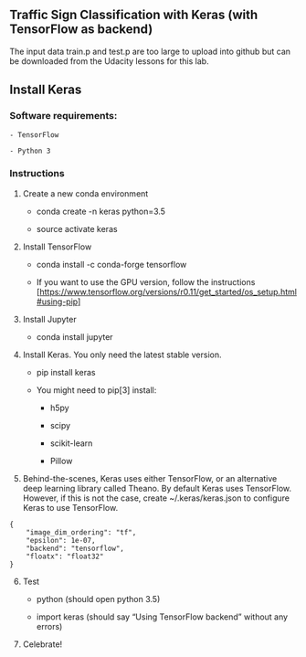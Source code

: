 ## Traffic Sign Classification with Keras (with TensorFlow as backend)

The input data train.p and test.p are too large to upload into github but
can be downloaded from the Udacity lessons for this lab.

## Install Keras

### Software requirements:

	- TensorFlow

	- Python 3

### Instructions

1. Create a new conda environment

	* conda create -n keras python=3.5

	* source activate keras

2. Install TensorFlow

	* conda install -c conda-forge tensorflow

	* If you want to use the GPU version, follow the instructions [https://www.tensorflow.org/versions/r0.11/get_started/os_setup.html#using-pip]

3. Install Jupyter

	* conda install jupyter

4. Install Keras. You only need the latest stable version.

	* pip install keras

	* You might need to pip[3] install:

		* h5py

		* scipy

		* scikit-learn

		* Pillow

5. Behind-the-scenes, Keras uses either TensorFlow, or an alternative deep learning library called Theano. By default Keras uses TensorFlow. However, if this is not the case, create ~/.keras/keras.json to configure Keras to use TensorFlow.

```
{
    "image_dim_ordering": "tf",
    "epsilon": 1e-07,
    "backend": "tensorflow",
    "floatx": "float32"
}
```

6. Test

	* python (should open python 3.5)

	* import keras (should say “Using TensorFlow backend” without any errors)

7. Celebrate!
